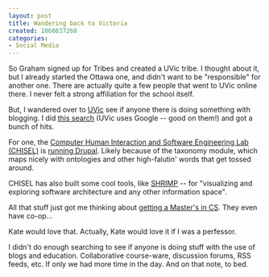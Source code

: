 ```yaml
--- 
layout: post
title: Wandering back to Victoria
created: 1060837260
categories: 
- Social Media
---
```

So Graham signed up for Tribes and created a UVic tribe. I thought about it, but I already started the Ottawa one, and didn't want to be "responsible" for another one. There are actually quite a few people that went to UVic online there. I never felt a strong affiliation for the school itself.

But, I wandered over to <a href="http://www.uvic.ca">UVic</a> see if anyone there is doing something with blogging. I did <a href="http://www.google.com/u/uvic?q=blog&hl=en&lr=&ie=UTF-8&domains=uvic.ca&sitesearch=uvic.ca&start=0&sa=N">this search</a> (UVic uses Google -- good on them!) and got a bunch of hits.

For one, the <a href="http://chisel.cs.uvic.ca/">Computer Human Interaction and Software Engineering Lab (CHISEL)</a> is <a href="http://chiselog.chisel.cs.uvic.ca/">running Drupal</a>. Likely because of the taxonomy module, which maps nicely with ontologies and other high-falutin' words that get tossed around.

CHISEL has also built some cool tools, like <a href="http://shrimp.cs.uvic.ca/index.htm">SHRIMP</a> -- for "visualizing and exploring software architecture and                       any other information space".

All that stuff just got me thinking about <a href="http://web.uvic.ca/calendar2003/GRAD/GPROGS/CoSc/GPinCS.html">getting a Master's in CS</a>. They even have co-op...

Kate would love that. Actually, Kate would love it if I was a perfessor.

I didn't do enough searching to see if anyone is doing stuff with the use of blogs and education. Collaborative course-ware, discussion forums, RSS feeds, etc. If only we had more time in the day. And on that note, to bed.
